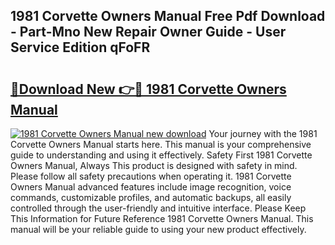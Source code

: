 ## 1981 Corvette Owners Manual Free Pdf Download - Part-Mno New Repair Owner Guide - User Service Edition qFoFR

# <h2><a href="http://bc10454.oget.top/?id=1981+Corvette+Owners+Manual">🔗Download New 👉🔴 1981 Corvette Owners Manual</a></h2>

[![1981 Corvette Owners Manual new download](https://i.imgur.com/5g1atiW.png)](http://bc10454.oget.top/?id=1981+Corvette+Owners+Manual)
Your journey with the 1981 Corvette Owners Manual starts here. This manual is your comprehensive guide to understanding and using it effectively. Safety First 1981 Corvette Owners Manual, Always This product is designed with safety in mind. Please follow all safety precautions when operating it. 1981 Corvette Owners Manual advanced features include image recognition, voice commands, customizable profiles, and automatic backups, all easily controlled through the user-friendly and intuitive interface. Please Keep This Information for Future Reference 1981 Corvette Owners Manual. This manual will be your reliable guide to using your new product effectively.
